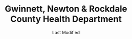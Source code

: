 ---
layout: location-page
date: Last Modified
description: "Local COVID-19 testing is available at Gwinnett, Newton & Rockdale County Health Department in Lawrenceville, Georgia, USA."
permalink: "locations/georgia/lawrenceville/gwinnett-newton-and-rockdale-county-health-department/"
tags:
  - locations
  - georgia
title: Gwinnett, Newton & Rockdale County Health Department
uniqueName: gwinnett-newton-and-rockdale-county-health-department
state: Georgia
stateAbbr: GA
hood: "Lawrenceville"
address: "2570 Riverside Pkw"
city: "Lawrenceville"
zip: "30046"
zipsNearby: "30732 30734 31024 31026 31038 31046 31064 31085 30101 30102 30103 30004 30005 30009 30022 30023 30510 30104 30619 30601 30602 30603 30604 30605 30606 30607 30608 30609 30612 30301 30302 30303 30304 30305 30306 30307 30308 30309 30310 30311 30312 30313 30314 30315 30316 30317 30318 30319 30320 30321 30322 30324 30325 30326 30327 30328 30329 30330 30331 30332 30333 30334 30336 30337 30338 30339 30340 30341 30342 30343 30344 30345 30346 30348 30349 30350 30353 30354 30355 30356 30357 30358 30359 30360 30361 30362 30363 30364 30366 30368 30369 30370 30371 30374 30375 30377 30378 30380 30384 30385 30388 30392 30394 30396 30398 31106 31107 31119 31126 31131 31136 31139 31141 31145 31146 31150 31156 31192 31193 31195 31196 39901 30011 30106 30168 30002 30511 30107 30620 30621 30622 30623 30516 30624 30517 30205 30625 30515 30518 30519 30520 30114 30115 30169 30627 30521 30120 30121 30123 30111 30523 30021 30527 30528 30628 30629 30529 30530 30599 30288 30012 30013 30094 30531 30014 30015 30016 30630 30028 30040 30041 30019 30533 30597 30132 30157 30633 30534 30030 30031 30032 30033 30034 30035 30036 30037 30535 30544 30634 30133 30134 30135 30154 30026 30029 30095 30096 30097 30098 30099 30538 30539 30294 30536 30540 30137 30212 30213 30139 30638 30214 30215 30269 30270 31169 30216 30542 30297 30298 30639 30501 30503 30504 30506 30507 30543 30641 30017 30642 30223 30224 30228 30229 30545 30645 30141 30142 30547 30548 30646 30647 30233 30143 30549 30234 30018 30236 30237 30238 30144 30152 30156 30160 31144 30145 30553 30042 30043 30044 30045 30046 30049 30146 30648 30047 30048 30122 30038 30058 30248 30052 30250 30554 30252 30253 30126 30650 30055 30148 30006 30007 30008 30060 30061 30062 30063 30064 30065 30066 30067 30068 30069 30090 30557 30558 30257 30655 30656 30260 30287 30563 30564 30151 30056 30263 30264 30265 30271 30565 30003 30010 30071 30091 30092 30093 30502 30566 30266 30054 30268 30567 30072 30070 30127 30074 30272 30273 30274 30296 30153 30075 30076 30077 30662 30663 30171 30571 30079 30276 30277 30665 30080 30081 30082 30039 30078 30025 30666 30667 30671 30281 30083 30086 30087 30088 30572 30284 30024 30175 30575 30177 30178 30179 30577 30598 30084 30085 30289 30580 30290 30291 30669 30180 30183 30677 30184 30185 30292 30680 30187 30683 30188 30189 30295 30073 30347 30376 30379 30386 30387 30389 30390 30399 30596 31120 31191 31197 31198 31199" 
mapUrl: "http://maps.apple.com/?q=Gwinnett+Newton+and+Rockdale+County+Health+Department&address=2570+Riverside+Pkw,Lawrenceville,Georgia,30046"
locationType: Drive-thru
phone: "770-513-5631"
website: "http://www.gnrhealth.com/covid-19-info/"
onlineBooking: undefined
closed: undefined
closedUpdate: May 23rd, 2020
notes: "By appointment only. For individuals with symptoms."
days: Weekdays
hours: 8AM-7PM
ctaMessage: Learn more
ctaUrl: "http://www.gnrhealth.com/covid-19-info/"
---